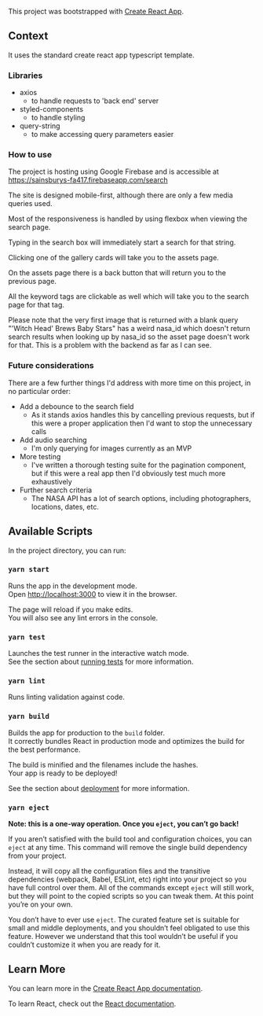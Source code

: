 This project was bootstrapped with [Create React App](https://github.com/facebook/create-react-app).

## Context

It uses the standard create react app typescript template.

### Libraries

* axios
    * to handle requests to 'back end' server
* styled-components
    * to handle styling
* query-string
    * to make accessing query parameters easier

### How to use

The project is hosting using Google Firebase and is accessible at https://sainsburys-fa417.firebaseapp.com/search

The site is designed mobile-first, although there are only a few media queries used.

Most of the responsiveness is handled by using flexbox when viewing the search page.


Typing in the search box will immediately start a search for that string.

Clicking one of the gallery cards will take you to the assets page.

On the assets page there is a back button that will return you to the previous page.

All the keyword tags are clickable as well which will take you to the search page for that tag.

Please note that the very first image that is returned with a blank query "'Witch Head' Brews Baby Stars" has a weird nasa_id which doesn't return search results when looking up by nasa_id so the asset page doesn't work for that. This is a problem with the backend as far as I can see.

### Future considerations

There are a few further things I'd address with more time on this project, in no particular order:

* Add a debounce to the search field
    * As it stands axios handles this by cancelling previous requests, but if this were a proper application then I'd want to stop the unnecessary calls
* Add audio searching
    * I'm only querying for images currently as an MVP
* More testing
    * I've written a thorough testing suite for the pagination component, but if this were a real app then I'd obviously test much more exhaustively
* Further search criteria
    * The NASA API has a lot of search options, including photographers, locations, dates, etc.

## Available Scripts

In the project directory, you can run:

### `yarn start`

Runs the app in the development mode.<br />
Open [http://localhost:3000](http://localhost:3000) to view it in the browser.

The page will reload if you make edits.<br />
You will also see any lint errors in the console.

### `yarn test`

Launches the test runner in the interactive watch mode.<br />
See the section about [running tests](https://facebook.github.io/create-react-app/docs/running-tests) for more information.

### `yarn lint`

Runs linting validation against code.

### `yarn build`

Builds the app for production to the `build` folder.<br />
It correctly bundles React in production mode and optimizes the build for the best performance.

The build is minified and the filenames include the hashes.<br />
Your app is ready to be deployed!

See the section about [deployment](https://facebook.github.io/create-react-app/docs/deployment) for more information.

### `yarn eject`

**Note: this is a one-way operation. Once you `eject`, you can’t go back!**

If you aren’t satisfied with the build tool and configuration choices, you can `eject` at any time. This command will remove the single build dependency from your project.

Instead, it will copy all the configuration files and the transitive dependencies (webpack, Babel, ESLint, etc) right into your project so you have full control over them. All of the commands except `eject` will still work, but they will point to the copied scripts so you can tweak them. At this point you’re on your own.

You don’t have to ever use `eject`. The curated feature set is suitable for small and middle deployments, and you shouldn’t feel obligated to use this feature. However we understand that this tool wouldn’t be useful if you couldn’t customize it when you are ready for it.

## Learn More

You can learn more in the [Create React App documentation](https://facebook.github.io/create-react-app/docs/getting-started).

To learn React, check out the [React documentation](https://reactjs.org/).
